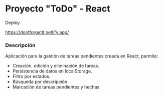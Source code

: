 # Proyecto "ToDo" - React

Deploy

https://dontforgetit.netlify.app/

### Descripción

Aplicación para la gestión de tareas pendientes creada en React, permite:

* Creación, edición y eliminación de tareas.
* Persistencia de datos en localStorage.
* Filtro por estados.
* Búsqueda por descripción.
* Marcación de tareas pendientes y hechas
